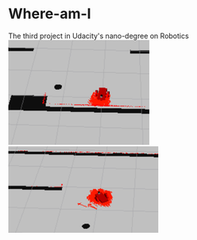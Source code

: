 # Where-am-I
The third project in Udacity's nano-degree on Robotics
![](https://github.com/stickmonster/Where-am-I/blob/main/nav2.PNG)
![](https://github.com/stickmonster/Where-am-I/blob/main/nav3.PNG)
![]()
